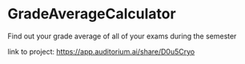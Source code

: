 # GradeAverageCalculator
Find out your grade average of all of your exams during the semester

link to project: https://app.auditorium.ai/share/D0u5Cryo
